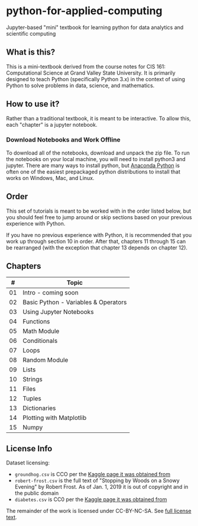 # python-for-applied-computing
Jupyter-based "mini" textbook for learning python for data analytics and scientific computing

## What is this?
This is a mini-textbook derived from the course notes for
CIS 161:  Computational Science at Grand Valley State University.
It is primarily designed to teach Python (specifically Python 3.x)
in the context of using Python to solve problems in data, science,
and mathematics.

## How to use it?
Rather than a traditional textbook, it is meant to be interactive.
To allow this, each "chapter" is a jupyter notebook.

### Download Notebooks and Work Offline
To download all of the notebooks, download and unpack the zip file.
To run the notebooks on your local machine, you will need to install
python3 and jupyter.  There are many ways to install python, but
[Anaconda Python](https://www.anaconda.com/products/individual)
is often one of the easiest prepackaged python distributions to
install that works on Windows, Mac, and Linux.

## Order
This set of tutorials is meant to be worked with in the order listed below,
but you should feel free to jump around or skip sections based on
your previous experience with Python.

If you have no previous experience with Python, it is recommended
that you work up through section 10 in order.  After that, chapters
11 through 15 can be rearranged (with the exception that chapter 13 depends
on chapter 12).

## Chapters

| \#  | Topic 
| --- | ----- 
| 01  | Intro - coming soon
| 02  | Basic Python - Variables & Operators 
| 03  | Using Jupyter Notebooks
| 04  | Functions 
| 05  | Math Module 
| 06  | Conditionals 
| 07  | Loops 
| 08  | Random Module 
| 09  | Lists
| 10  | Strings
| 11  | Files
| 12  | Tuples 
| 13  | Dictionaries
| 14  | Plotting with Matplotlib 
| 15  | Numpy 



## License Info
Dataset licensing:
* `groundhog.csv` is CCO per the [Kaggle page it was obtained from](https://www.kaggle.com/groundhogclub/groundhog-day)
* `robert-frost.csv` is the full text of "Stopping by Woods on a Snowy Evening" by Robert Frost.
  As of Jan. 1, 2019 it is out of copyright and in the public domain
* `diabetes.csv` is CC0 per the [Kaggle page it was obtained from](https://www.kaggle.com/uciml/pima-indians-diabetes-database)

The remainder of the work is licensed under CC-BY-NC-SA.  See [full license text](license.md).
